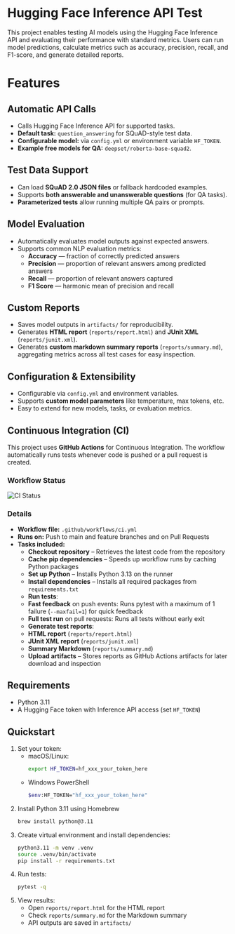 # Hugging Face Inference API Test

This project enables testing AI models using the Hugging Face Inference API and evaluating their performance with standard metrics. Users can run model predictions, calculate metrics such as accuracy, precision, recall, and F1-score, and generate detailed reports.

# Features

## Automatic API Calls
- Calls Hugging Face Inference API for supported tasks.  
- **Default task:** `question_answering` for SQuAD-style test data.  
- **Configurable model:** via `config.yml` or environment variable `HF_TOKEN`.  
- **Example free models for QA:** `deepset/roberta-base-squad2`.  

## Test Data Support
- Can load **SQuAD 2.0 JSON files** or fallback hardcoded examples.  
- Supports **both answerable and unanswerable questions** (for QA tasks).  
- **Parameterized tests** allow running multiple QA pairs or prompts.  

## Model Evaluation
- Automatically evaluates model outputs against expected answers.  
- Supports common NLP evaluation metrics:
  - **Accuracy** — fraction of correctly predicted answers  
  - **Precision** — proportion of relevant answers among predicted answers  
  - **Recall** — proportion of relevant answers captured  
  - **F1 Score** — harmonic mean of precision and recall  

## Custom Reports
- Saves model outputs in `artifacts/` for reproducibility.  
- Generates **HTML report** (`reports/report.html`) and **JUnit XML** (`reports/junit.xml`).  
- Generates **custom markdown summary reports** (`reports/summary.md`), aggregating metrics across all test cases for easy inspection.  

## Configuration & Extensibility
- Configurable via `config.yml` and environment variables.  
- Supports **custom model parameters** like temperature, max tokens, etc.  
- Easy to extend for new models, tasks, or evaluation metrics.

## Continuous Integration (CI)

This project uses **GitHub Actions** for Continuous Integration. The workflow automatically runs tests whenever code is pushed or a pull request is created.

### Workflow Status

![CI Status](https://github.com/jingtechy/huggingface-inference-api-test/actions/workflows/ci.yml/badge.svg)

### Details

- **Workflow file:** `.github/workflows/ci.yml`
- **Runs on:** Push to main and feature branches and on Pull Requests
- **Tasks included:** 
  - **Checkout repository** – Retrieves the latest code from the repository
  - **Cache pip dependencies** – Speeds up workflow runs by caching Python packages
  - **Set up Python** – Installs Python 3.13 on the runner
  - **Install dependencies** – Installs all required packages from `requirements.txt`
  - **Run tests**:
   - **Fast feedback** on push events: Runs pytest with a maximum of 1 failure (`--maxfail=1`) for quick feedback
   - **Full test run** on pull requests: Runs all tests without early exit
  - **Generate test reports**:
   - **HTML report** (`reports/report.html`)
   - **JUnit XML report** (`reports/junit.xml`)
   - **Summary Markdown** (`reports/summary.md`)
  - **Upload artifacts** – Stores reports as GitHub Actions artifacts for later download and inspection 

## Requirements
- Python 3.11
- A Hugging Face token with Inference API access (set `HF_TOKEN`)

## Quickstart
1. Set your token:
   - macOS/Linux:
     ```bash
     export HF_TOKEN=hf_xxx_your_token_here
     ```
   - Windows PowerShell
     ```bash
     $env:HF_TOKEN="hf_xxx_your_token_here"
     ```
2. Install Python 3.11 using Homebrew  
     ```bash
     brew install python@3.11
     ```   
3. Create virtual environment and install dependencies:
   ```bash
   python3.11 -m venv .venv
   source .venv/bin/activate
   pip install -r requirements.txt
   ```
4. Run tests:
   ```bash
   pytest -q
   ```
5. View results:
   - Open `reports/report.html` for the HTML report
   - Check `reports/summary.md` for the Markdown summary
   - API outputs are saved in `artifacts/`